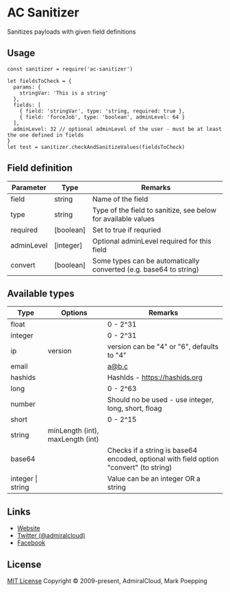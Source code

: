 # AC Sanitizer
Sanitizes  payloads with given field definitions

## Usage

```
const sanitizer = require('ac-sanitizer')

let fieldsToCheck = {
  params: {
    stringVar: 'This is a string'
  },
  fields: [
    { field: 'stringVar', type: 'string, required: true },
    { field: 'forceJob', type: 'boolean', adminLevel: 64 }
  ],
  adminLevel: 32 // optional adminLevel of the user - must be at least the one defined in fields
}
let test = sanitizer.checkAndSanitizeValues(fieldsToCheck)
```

## Field definition

Parameter | Type | Remarks
--- | --- | --- |
field | string | Name of the field
type | string | Type of the field to sanitize, see below for available values
required | [boolean] | Set to true if requried
adminLevel | [integer] | Optional adminLevel required for this field
convert | [boolean] | Some types can be automatically converted (e.g. base64 to string)

## Available types

Type | Options | Remarks
--- | --- | --- |
float | | 0 - 2^31
integer | | 0 - 2^31
ip | version | version can be "4" or "6", defaults to "4"
email | | a@b.c
hashids | | HashIds - https://hashids.org
long | | 0 - 2^63
number | | Should no be used - use integer, long, short, floag
short | | 0 - 2^15
string | minLength (int), maxLength (int)| 
base64 | | Checks if a string is base64 encoded, optional with field option "convert" (to string)
integer \| string |  | Value can be an integer OR a string


## Links
- [Website](https://www.admiralcloud.com/)
- [Twitter (@admiralcloud)](https://twitter.com/admiralcloud)
- [Facebook](https://www.facebook.com/MediaAssetManagement/)

## License
[MIT License](https://opensource.org/licenses/MIT) Copyright © 2009-present, AdmiralCloud, Mark Poepping